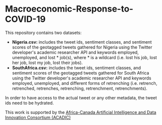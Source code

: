 # Macroeconomic-Response-to-COVID-19

This repository contains two datasets:
* **Nigeria.csv:** includes the tweet ids, sentiment classes, and sentiment scores of the geotagged tweets gathered for Nigeria using the Twitter developer's academic researcher API and keywords employed, unemployed, and lost * job(s), where * is a wildcard (i.e. lost his job, lost her job, lost my job, lost their jobs).
* **SouthAfrica.csv:** includes the tweet ids, sentiment classes, and sentiment scores of the geotagged tweets gathered for South Africa using the Twitter developer's academic researcher API and keywords employed, unemployed, and different forms of retrenching (i.e. retrench, retrenched, retrenches, retrenching, retrenchment, retrenchments).

In order to have access to the actual tweet or any other metadata, the tweet ids need to be hydrated.

This work is supported by the [Africa-Canada Artificial Intelligence and Data Innovation Consortium (ACADIC)](http://acadic.org/)
